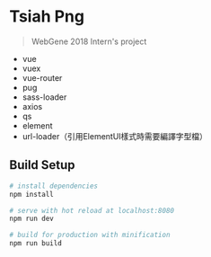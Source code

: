 
# Tsiah Png

> WebGene 2018 Intern's project

 - vue
 - vuex
 - vue-router
 - pug
 - sass-loader
 - axios
 - qs
 - element 
 - url-loader（引用ElementUI樣式時需要編譯字型檔）

## Build Setup

```bash
# install dependencies
npm install

# serve with hot reload at localhost:8080
npm run dev

# build for production with minification
npm run build
```